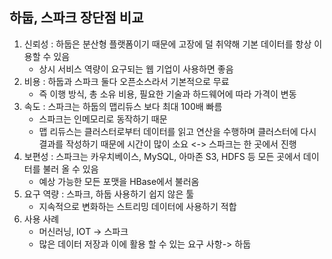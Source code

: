 ## 하둡, 스파크 장단점 비교

1. 신뢰성 : 하둡은 분산형 플랫폼이기 때문에 고장에 덜 취약해 기본 데이터를 항상 이용할 수 있음
   * 상시 서비스 역량이 요구되는 웹 기업이 사용하면 좋음
2. 비용 : 하둡과 스파크 둘다 오픈소스라서 기본적으로 무료
   * 즉 이행 방식, 총 소유 비용, 필요한 기술과 하드웨어에 따라 가격이 변동
3. 속도 : 스파크는 하둡의 맵리듀스 보다 최대 100배 빠름
   * 스파크는 인메모리로 동작하기 때문
   * 맵 리듀스는 클러스터로부터 데이터를 읽고 연산을 수행하며 클러스터에 다시 결과를 작성하기 때문에 시간이 많이 소요 <-> 스파크는 한 곳에서 진행
4. 보편성 : 스파크는 카우치베이스, MySQL, 아마존 S3, HDFS 등 모든 곳에서 데이터를 불러 올 수 있음
   * 예상 가능한 모든 포맷을 HBase에서 불러옴
5. 요구 역량 : 스파크, 하둡 사용하기 쉽지 않은 툴
   * 지속적으로 변화하는 스트리밍 데이터에 사용하기 적합
6. 사용 사례 
   * 머신러닝, IOT -> 스파크
   * 많은 데이터 저장과 이에 활용 할 수 있는 요구 사항-> 하둡